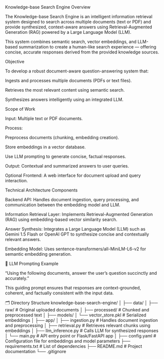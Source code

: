 Knowledge-base Search Engine
 Overview

The Knowledge-base Search Engine is an intelligent information retrieval system designed to search across multiple documents (text or PDF) and provide synthesized, context-aware answers using Retrieval-Augmented Generation (RAG) powered by a Large Language Model (LLM).

This system combines semantic search, vector embeddings, and LLM-based summarization to create a human-like search experience — offering concise, accurate responses derived from the provided knowledge sources.

 Objective

To develop a robust document-aware question-answering system that:

Ingests and processes multiple documents (PDFs or text files).

Retrieves the most relevant content using semantic search.

Synthesizes answers intelligently using an integrated LLM.

 Scope of Work

Input: Multiple text or PDF documents.

Process:

Preprocess documents (chunking, embedding creation).

Store embeddings in a vector database.

Use LLM prompting to generate concise, factual responses.

Output: Contextual and summarized answers to user queries.

Optional Frontend: A web interface for document upload and query interaction.

 Technical Architecture
 Components

Backend API:
Handles document ingestion, query processing, and communication between the embedding model and LLM.

Information Retrieval Layer:
Implements Retrieval-Augmented Generation (RAG) using embedding-based vector similarity search.

Answer Synthesis:
Integrates a Large Language Model (LLM) such as Gemini 1.5 Flash or OpenAI GPT to synthesize concise and contextually relevant answers.

Embedding Model:
Uses sentence-transformers/all-MiniLM-L6-v2 for semantic embedding generation.

🧠 LLM Prompting Example

“Using the following documents, answer the user’s question succinctly and accurately.”

This guiding prompt ensures that responses are context-grounded, coherent, and factually consistent with the input data.

🗂️ Directory Structure
knowledge-base-search-engine/
│
├── data/
│   ├── raw/              # Original uploaded documents
│   ├── processed/        # Chunked and preprocessed text
│
├── models/
│   └── vector_store.pkl  # Serialized embeddings
│
├── app/
│   ├── ingestion.py      # Handles document ingestion and preprocessing
│   ├── retrieval.py      # Retrieves relevant chunks using embeddings
│   ├── llm_inference.py  # Calls LLM for synthesized responses
│   └── main.py           # API entry point or Flask/FastAPI app
│
├── config.yaml           # Configuration file for embeddings and model parameters
├── requirements.txt      # List of dependencies
├── README.md             # Project documentation
└── .gitignore
